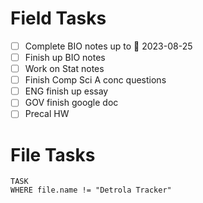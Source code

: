 # Field Tasks

- [ ] Complete BIO notes up to 🛫 2023-08-25
- [ ] Finish up BIO notes
- [ ] Work on Stat notes
- [ ] Finish Comp Sci A conc questions
- [ ] ENG finish up essay
- [ ] GOV finish google doc
- [ ] Precal HW

# File Tasks
```dataview
TASK 
WHERE file.name != "Detrola Tracker"
```

